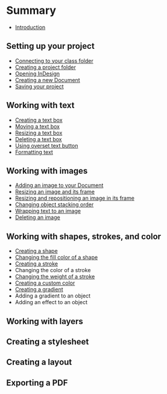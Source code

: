 # Summary

* [Introduction](README.md)

## Setting up your project
* [Connecting to your class folder](connecting-to-your-class-folder.md)
* [Creating a project folder](creating-a-project-folder.md)
* [Opening InDesign](opening-indesign.md)
* [Creating a new Document](creating-a-new-document.md)
* [Saving your project](saving-your-project.md)

## Working with text
* [Creating a text box](creating-a-text-box.md)
* [Moving a text box](moving-a-text-box.md)
* [Resizing a text box](resizing-a-text-box.md)
* [Deleting a text box](deleting-a-text-box.md)
* [Using overset text button](using-overset-text-button.md)
* [Formatting text](formatting-text.md)

## Working with images
* [Adding an image to your Document](adding-an-image-to-your-document.md)
* [Resizing an image and its frame](resizing-an-image-and-its-frame.md)
* [Resizing and repositioning an image in its frame](resizing-and-repositioning-an-image-in-its-frame.md)
* [Changing object stacking order](changing-object-stacking-order.md)
* [Wrapping text to an image](wrapping-text-to-an-image.md)
* [Deleting an image](deleting-an-image.md)

## Working with shapes, strokes, and color
* [Creating a shape](creating-a-shape.md)
* [Changing the fill color of a shape](changing-a-shapes-fill-color.md)
* [Creating a stroke](creating-a-stroke.md)
* Changing the color of a stroke
* [Changing the weight of a stroke](changing-the-weight-of-a-stroke.md)
* [Creating a custom color](creating-a-custom-color.md)
* [Creating a gradient](creating-a-gradient.md)
* Adding a gradient to an object
* Adding an effect to an object

## Working with layers

## Creating a stylesheet

## Creating a layout

## Exporting a PDF

